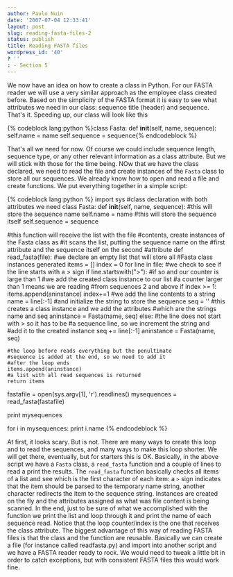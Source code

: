 ```yaml
---
author: Paulo Nuin
date: '2007-07-04 12:33:41'
layout: post
slug: reading-fasta-files-2
status: publish
title: Reading FASTA files
wordpress_id: '40'
? ''
: - Section 5
---
```


We now have an idea on how to create a class in Python. For our FASTA
reader we will use a very similar approach as the employee class created
before. Based on the simplicity of the FASTA format it is easy to see
what attributes we need in our class: sequence title (header) and
sequence. That's it. Speeding up, our class will look like this

{% codeblock lang:python %}class Fasta: 
    def __init__(self, name, sequence): 
        self.name = name 
        self.sequence = sequence{% endcodeblock %} 

That's
all we need for now. Of course we could include sequence length,
sequence type, or any other relevant information as a class attribute.
But we will stick with those for the time being. NOw that we have the
class declared, we need to read the file and create instances of the
`Fasta` class to store all our sequences. We already know how to open
and read a file and create functions. We put everything together in a
simple script: 

{% codeblock lang:python %}
import sys
#class declaration with both attributes we need
class Fasta:
    def __init__(self, name, sequence):
        #this will store the sequence name
        self.name = name
        #this  will store the sequence itself
        self.sequence = sequence
 
#this function will receive the list with the file
#contents, create instances of the Fasta class as
#it scans the list, putting the sequence name on the
#first attribute and the sequence itself on the second
#attribute
def read_fasta(file):
    #we declare an empty list that will store all
    #Fasta class instances generated
    items = []
    index = 0
    for line in file:
    #we check to see if the line starts with a > sign
        if line.startswith(">"):
           #if so and our counter is large than 1
           #we add the created class instance to our list
           #a counter larger than 1 means we are reading
           #from sequences 2 and above
           if index >= 1:
               items.append(aninstance)
           index+=1
           #we add the line contents to a string
           name = line[:-1]
           #and initialize the string to store the sequence
           seq = ''
           #this creates a class instance and we add the attributes
           #which are the strings name and seq
           aninstance = Fasta(name, seq)
        else:
           #the line does not start with > so it has to be
           #a sequence line, so we increment the string and
           #add it to the created instance
            seq += line[:-1]
            aninstance = Fasta(name, seq)
 
    #the loop before reads everything but the penultimate
    #sequence is added at the end, so we need to add it
    #after the loop ends
    items.append(aninstance)
    #a list with all read sequences is returned
    return items
 
fastafile = open(sys.argv[1], 'r').readlines()
mysequences = read_fasta(fastafile)
 
print mysequences
 
for i in mysequences:
    print i.name
{% endcodeblock %} 

At first, it looks scary. But is not. There are many ways to create this
loop and to read the sequences, and many ways to make this loop shorter.
We will get there, eventually, but for starters this is OK. Basically,
in the above script we have a `Fasta` class, a `read_fasta` function and
a couple of lines to read a print the results. The `read_fasta` function
basically checks all items of a list and see which is the first
character of each item: a `>` sign indicates that the item should be
parsed to the temporary name string, another character redirects the
item to the sequence string. Instances are created on the fly and the
attributes assigned as what was file content is being scanned. In the
end, just to be sure of what we accomplished with the function we print
the list and loop through it and print the name of each sequence read.
Notice that the loop counter/index is the one that receives the class
attribute. The biggest advantage of this way of reading FASTA files is
that the class and the function are reusable. Basically we can create a
file (for instance called readfasta.py) and import into another script
and we have a FASTA reader ready to rock. We would need to tweak a
little bit in order to catch exceptions, but with consistent FASTA files
this would work fine.
